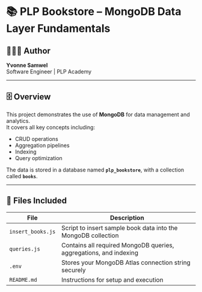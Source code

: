 # 📚 PLP Bookstore – MongoDB Data Layer Fundamentals

## 👩🏽‍💻 Author
**Yvonne Samwel**  
Software Engineer | PLP Academy  

---

## 🗄️ Overview
This project demonstrates the use of **MongoDB** for data management and analytics.  
It covers all key concepts including:
- CRUD operations
- Aggregation pipelines
- Indexing
- Query optimization

The data is stored in a database named **`plp_bookstore`**, with a collection called **`books`**.

---

## 🚀 Files Included
| File | Description |
|------|--------------|
| `insert_books.js` | Script to insert sample book data into the MongoDB collection |
| `queries.js` | Contains all required MongoDB queries, aggregations, and indexing |
| `.env` | Stores your MongoDB Atlas connection string securely |
| `README.md` | Instructions for setup and execution |



